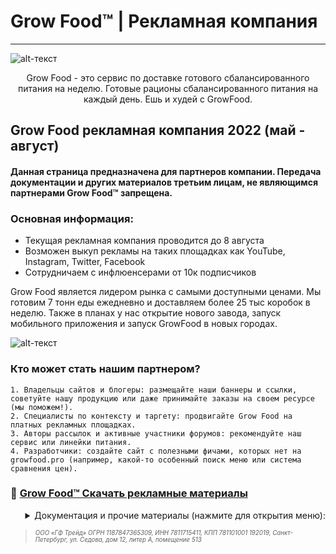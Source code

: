 # Grow Food™ | Рекламная компания
-------------
![alt-текст](https://i.imgur.com/F24kZpF.jpeg)

<p align="center">
Grow Food - это сервис по доставке готового сбалансированного питания на неделю. Готовые рационы сбалансированного питания на каждый день. Ешь и худей с GrowFood. 

</p>

## Grow Food рекламная компания 2022 (май - август)


#### Данная страница предназначена для партнеров компании. Передача документации и других материалов третьим лицам, не являющимся партнерами Grow Food™ запрещена. 
### Основная информация:
* Текущая рекламная компания проводится до 8 августа 
* Возможен выкуп рекламы на таких площадках как YouTube, Instagram, Twitter, Facebook
* Сотрудничаем с инфлюенсерами от 10к подписчиков

Grow Food является лидером рынка с самыми доступными ценами. Мы готовим 7 тонн еды ежедневно и доставляем более 25 тыс коробок в неделю. Также в планах у нас открытие нового завода, запуск мобильного приложения и запуск GrowFood в новых городах.

![alt-текст](https://i.imgur.com/1kAk0dZ.jpg)

### Кто может стать нашим партнером?

    1. Владельцы сайтов и блогеры: размещайте наши баннеры и ссылки, советуйте нашу продукцию или даже принимайте заказы на своем ресурсе (мы поможем!).
    2. Специалисты по контексту и таргету: продвигайте Grow Food на платных рекламных площадках.
    3. Авторы рассылок и активные участники форумов: рекомендуйте наш сервис или линейки питания.
    4. Разработчики: создайте сайт с полезными фичами, которых нет на growfood.pro (например, какой-то особенный поиск меню или система сравнения цен).


### 🔐 [Grow Food™ Скачать рекламные материалы](https://www.dropbox.com/s/ttm043k8klurky5/%D0%92%D0%B8%D0%B4%D0%B5%D0%BE%20%D0%B4%D0%BB%D1%8F%20%D1%80%D0%B5%D0%BA%D0%BB%D0%B0%D0%BC%D0%BD%D0%BE%D0%B9%20%D0%B8%D0%BD%D1%82%D0%B5%D0%B3%D1%80%D0%B0%D1%86%D0%B8%D0%B8_mp4.rar?dl=1)

<div align="right"><details>
<summary>Документация и прочие материалы (нажмите для открытия меню):</summary>
  
 #### <div dir="rtl">:Видео для рекламной интеграции </div>
 [💾 Download](https://www.dropbox.com/s/ttm043k8klurky5/%D0%92%D0%B8%D0%B4%D0%B5%D0%BE%20%D0%B4%D0%BB%D1%8F%20%D1%80%D0%B5%D0%BA%D0%BB%D0%B0%D0%BC%D0%BD%D0%BE%D0%B9%20%D0%B8%D0%BD%D1%82%D0%B5%D0%B3%D1%80%D0%B0%D1%86%D0%B8%D0%B8_mp4.rar?dl=1)
  
 #### <div dir="rtl">:Договор на оказание рекламных услуг </div>
 [💾 Download](https://www.dropbox.com/s/939mwp5tts8befo/%D0%94%D0%BE%D0%B3%D0%BE%D0%B2%D0%BE%D1%80%20%D0%BD%D0%B0%20%D1%80%D0%B5%D0%BA%D0%BB%D0%B0%D0%BC%D1%83%20%D0%BF%D0%BE%20%D0%BF%D1%80%D0%B5%D0%B4%D0%BE%D0%BF%D0%BB%D0%B0%D1%82%D0%B5.rar?dl=1)
  
 #### <div dir="rtl">:ТЗ Grow Food для рекламной интеграции </div>
 [💾 Download](https://www.dropbox.com/s/wlqdhw4dteeaslm/%D0%A2%D0%97%20Grow%20Food%20%D0%B4%D0%BB%D1%8F%20%D1%80%D0%B5%D0%BA%D0%BB%D0%B0%D0%BC%D0%BD%D0%BE%D0%B9%20%D0%B8%D0%BD%D1%82%D0%B5%D0%B3%D1%80%D0%B0%D1%86%D0%B8%D0%B8.rar?dl=1)
     
 ...
</details></div>


> <sub><sup>_ООО «ГФ Трейд» ОГРН 1187847365309, ИНН 7811715411, КПП 781101001
192019, Санкт-Петербург, ул. Седова, дом 12, литер А, помещение 513_<sub><sup>
